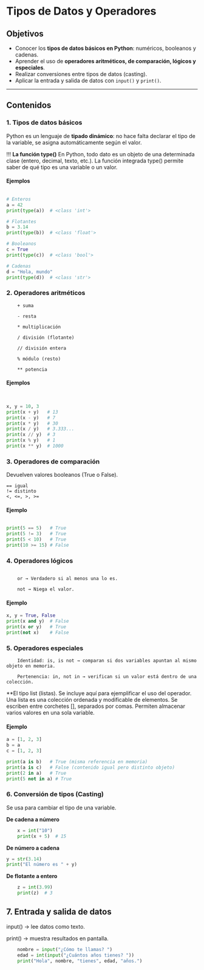 # Tipos de Datos y Operadores

## Objetivos

- Conocer los **tipos de datos básicos en Python**: numéricos, booleanos y cadenas.  
- Aprender el uso de **operadores aritméticos, de comparación, lógicos y especiales**.  
- Realizar conversiones entre tipos de datos (casting).  
- Aplicar la entrada y salida de datos con `input()` y `print()`.  

---

## Contenidos

### 1. **Tipos de datos básicos**

Python es un lenguaje de **tipado dinámico**: no hace falta declarar el tipo de la variable, se asigna automáticamente según el valor.  

!!! **La función type()** En Python, todo dato es un objeto de una determinada clase (entero, decimal, texto, etc.).
La función integrada type() permite saber de qué tipo es una variable o un valor.

#### Ejemplos

```python

# Enteros
a = 42
print(type(a))  # <class 'int'>

# Flotantes
b = 3.14
print(type(b))  # <class 'float'>

# Booleanos
c = True
print(type(c))  # <class 'bool'>

# Cadenas
d = "Hola, mundo"
print(type(d))  # <class 'str'>
```

### 2. Operadores aritméticos

```
    + suma

    - resta

    * multiplicación

    / división (flotante)

    // división entera

    % módulo (resto)

    ** potencia
```

#### Ejemplos

```python


x, y = 10, 3
print(x + y)   # 13
print(x - y)   # 7
print(x * y)   # 30
print(x / y)   # 3.333...
print(x // y)  # 3
print(x % y)   # 1
print(x ** y)  # 1000
```

### 3. Operadores de comparación

Devuelven valores booleanos (True o False).

    == igual
    != distinto
    <, <=, >, >=

#### Ejemplo

```python

print(5 == 5)   # True
print(5 != 3)   # True
print(5 < 10)   # True
print(10 >= 15) # False
```

### 4. Operadores lógicos

``` and → Verdadero si ambas expresiones lo son.

    or → Verdadero si al menos una lo es.

    not → Niega el valor.
```

#### Ejemplo

```python
x, y = True, False
print(x and y)  # False
print(x or y)   # True
print(not x)    # False
```

### 5. Operadores especiales

```
    Identidad: is, is not → comparan si dos variables apuntan al mismo objeto en memoria.

    Pertenencia: in, not in → verifican si un valor está dentro de una colección.
```

**El tipo list (listas). Se incluye aquí para ejemplificar el uso del operador.
    Una lista es una colección ordenada y modificable de elementos. Se escriben entre corchetes [], separados por comas.
    Permiten almacenar varios valores en una sola variable.

#### Ejemplo

``` python
a = [1, 2, 3]
b = a
c = [1, 2, 3]

print(a is b)   # True (misma referencia en memoria)
print(a is c)   # False (contenido igual pero distinto objeto)
print(2 in a)   # True
print(5 not in a) # True
```

### 6. Conversión de tipos (Casting)

Se usa para cambiar el tipo de una variable.

**De cadena a número**

```python
    x = int("10")
    print(x + 5)  # 15
```

**De número a cadena**

```python
y = str(3.14)
print("El número es " + y)
```

**De flotante a entero**

``` python
    z = int(3.99)
    print(z)  # 3
```

## 7. Entrada y salida de datos

input() → lee datos como texto.

print() → muestra resultados en pantalla.

```python
    nombre = input("¿Cómo te llamas? ")
    edad = int(input("¿Cuántos años tienes? "))
    print("Hola", nombre, "tienes", edad, "años.")
```
